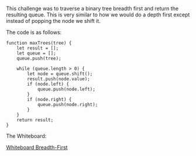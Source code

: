 This challenge was to traverse a binary tree breadth first and return the resulting queue. 
This is very similar to how we would do a depth first except instead of popping the node we shift it.


The code is as follows:
```
function maxTrees(tree) {
    let result = [];
    let queue = [];
    queue.push(tree);

    while (queue.length > 0) {
        let node = queue.shift();
        result.push(node.value);
        if (node.left) {
            queue.push(node.left);
        }
        if (node.right) {
            queue.push(node.right);
        }
    }
    return result;
}
```

The Whiteboard:

[Whiteboard Breadth-First](https://ibb.co/YtV5QB4)
